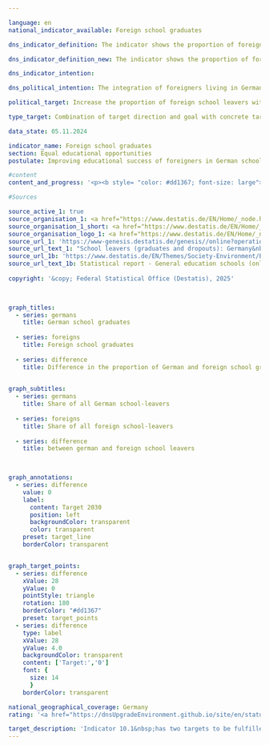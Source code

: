 ```yaml
---

language: en        
national_indicator_available: Foreign school graduates        

dns_indicator_definition: The indicator shows the proportion of foreign school graduates as a percentage of all foreign school leavers within a school year. In this case, the term “graduates” refers to people who leave general education schools with at least a secondary general school certificate.        

dns_indicator_definition_new: The indicator shows the proportion of foreign school leavers among all foreign school leavers in a year group (in per cent). School leavers are those who leave general education schools with at least a lower secondary school leaving certificate, while school leavers are those who leave school without a school leaving certificate.        

dns_indicator_intention:         

dns_political_intention: The integration of foreigners living in Germany is an important prerequisite for the social cohesion of our society. The basic prerequisite for successful integration is sufficient school qualifications that open up vocational training and employment opportunities.        

political_target: Increase the proportion of foreign school leavers with at least a secondary general school certificate and bring into line with that of German school leavers by 2030        

type_target: Combination of target direction and goal with concrete target value        

data_state: 05.11.2024        

indicator_name: Foreign school graduates        
section: Equal educational opportunities        
postulate: Improving educational success of foreigners in German schools        

#content         
content_and_progress: '<p><b style= "color: #dd1367; font-size: large">10.1&nbsp;Foreign school graduates</b><br><br>This indicator represents the proportion of foreign school graduates relative to the total number of foreign school leavers and graduates within a given cohort.<br><br>Graduates are defined as pupils who have completed a specific type of school with a formal qualification. This also includes those who transfer to another general education school type to obtain an additional qualification.<br><br>Foreign nationals are defined as all persons who are not German within the meaning of Article 116&nbsp;(1) of the Basic Law (Grundgesetz, GG), that is, those who do not hold German citizenship. This definition also encompasses stateless persons and those with unresolved citizenship status. Persons holding German citizenship alongside another nationality are not classified as part of the foreign population.<br><br>In 2023, the proportion of foreign school graduates among all foreign school leavers and graduates stood at 82.3%. This represents the third consecutive year of decline compared to the previous year.<br><br>A gender-specific analysis reveals that the proportion of female foreign graduates among all female foreign school leavers and graduates was 85.2%, whereas the corresponding figure for males was 79.7%.<br><br>The proportion of German school graduates among all German school leavers and graduates was most recently 94.2%, remaining very stable over the past fifteen years. The difference between the proportion of foreign and German graduates reached its lowest point of 6.1&nbsp;percentage points in 2013. However, following increased migration of refugees in 2015/2016, this gap widened significantly again, surpassing the level observed in 1996&nbsp;(11.8&nbsp;percentage points).<br><br>The largest gap recorded was in 2017, at 13.0&nbsp;percentage points. After a temporary reduction to 9.6&nbsp;percentage points in 2020, the gap stood again at 11.9&nbsp;percentage points in 2023.<br><br>The politically established target to increase the proportion of foreign school graduates with at least a First School Leaving Certificate was not met in 2023, nor was the goal of aligning this proportion with the level of German school graduates.<br><br>When considering not only absolute proportions but also the level of attainment, it is evident that among foreign graduates of general education schools in the 2023&nbsp;cohort, 30.9% obtained the First School Leaving Certificate, 39.0% left school with an Intermediate School Leaving Certificate (Mittlerer Abschluss), and 12.3% achieved the entrance qualification for universities of applied sciences (Fachhochschulreife) or the general higher education entrance qualification (Allgemeine Hochschulreife).<br><br>Among German school graduates, the corresponding proportions were 14.9% for the First School Leaving Certificate, 43.5% for the Intermediate School Leaving Certificate, and 35.9% for the Fachhochschulreife or Allgemeine Hochschulreife.<br><br>Notably, foreign youths are markedly underrepresented compared to their German peers, especially in higher educational qualifications.<br><br>The data underlying this indicator derive from school statistics compiled by the Federal Statistical Office from the individual federal states’ records. These generally consist of complete surveys with a mandatory reporting obligation.<br><br>The aggregation of federal state results into a national figure is influenced by differences in education policy among the federal states&nbsp;–&nbsp;for example, with respect to promotion regulations or the structuring of vocational education pathways. Such differences can only be partially compensated for by formal regulations aimed at standardising classifications.</p>'                

#Sources        

source_active_1: true
source_organisation_1: <a href="https://www.destatis.de/EN/Home/_node.html" target="_blank">Federal Statistical Office</a>
source_organisation_1_short: <a href="https://www.destatis.de/EN/Home/_node.html" target="_blank">Federal Statistical Office</a>
source_organisation_logo_1: <a href="https://www.destatis.de/EN/Home/_node.html" target="_blank"><img src="https://dnsTestEnvironment.github.io/dns-indicators/public/OrgImgEn/destatis.png" alt="Federal Statistical Office" title=" Click here to visit the homepage of the organizationFederal Statistical Office" style="height:60px; width:148px; border:transparent"/></a>
source_url_1: 'https://www-genesis.destatis.de/genesis//online?operation=table&code=21111-0004&bypass=true&levelindex=0&levelid=1660823284613&language=en'
source_url_text_1: "School leavers (graduates and dropouts): Germany&nbsp;–&nbsp;GENESIS online 21111-0004"
source_url_1b: 'https://www.destatis.de/EN/Themes/Society-Environment/Education-Research-Culture/Schools/_node.html'
source_url_text_1b: Statistical report - General education schools (only available in German)
        
copyright: '&copy; Federal Statistical Office (Destatis), 2025'        

        

graph_titles: 
  - series: germans
    title: German school graduates
    
  - series: foreigns
    title: Foreign school graduates
    
  - series: difference
    title: Difference in the proportion of German and foreign school graduates
            

graph_subtitles: 
  - series: germans
    title: Share of all German school-leavers
    
  - series: foreigns
    title: Share of all foreign school-leavers
    
  - series: difference
    title: between german and foreign school leavers
            


graph_annotations:
  - series: difference
    value: 0
    label:
      content: Target 2030
      position: left
      backgroundColor: transparent
      color: transparent
    preset: target_line
    borderColor: transparent        


graph_target_points:
  - series: difference
    xValue: 28
    yValue: 0
    pointStyle: triangle
    rotation: 180
    borderColor: "#dd1367"
    preset: target_points
  - series: difference
    type: label
    xValue: 28
    yValue: 4.0
    backgroundColor: transparent
    content: ['Target:','0']
    font: {
      size: 14
      }
    borderColor: transparent                

national_geographical_coverage: Germany        
rating: '<a href="https://dnsUpgradeEnvironment.github.io/site/en/status"><img src="https://sdg-indikatoren.de/public/Wettersymbole/Wolke.png" title="Different target types." alt="Weathersymbol: cloud"/></a>'        

target_description: 'Indicator 10.1&nbsp;has two targets to be fulfilled at the same time: The proportion of foreign school leavers among all foreign school leavers should increase. At the same time, the difference to the corresponding proportion of German school leavers should be reduced to a maximum of 0&nbsp;percentage points by 2030.<br><br><br>The first sub-goal would be rated as "slightly cloudy", as although the most recent trend in 2023&nbsp;points in the desired direction, the average trend from 2018&nbsp;to 2023&nbsp;points in the opposite direction. The second sub-goal would be rated as "Cloud", as although the trend points in the desired direction, it would fall well short of the politically defined target of 0&nbsp;percentage points in 2030&nbsp;if the current trend were to continue.<br><br><br>In the case of indicators with several targets to be met at the same time, it is envisaged that the worst assessment of each sub-target will be used for the overall assessment of the indicator. Accordingly, indicator 10.1&nbsp;for the year 2023&nbsp;is rated as "Cloud".'        
---
```


